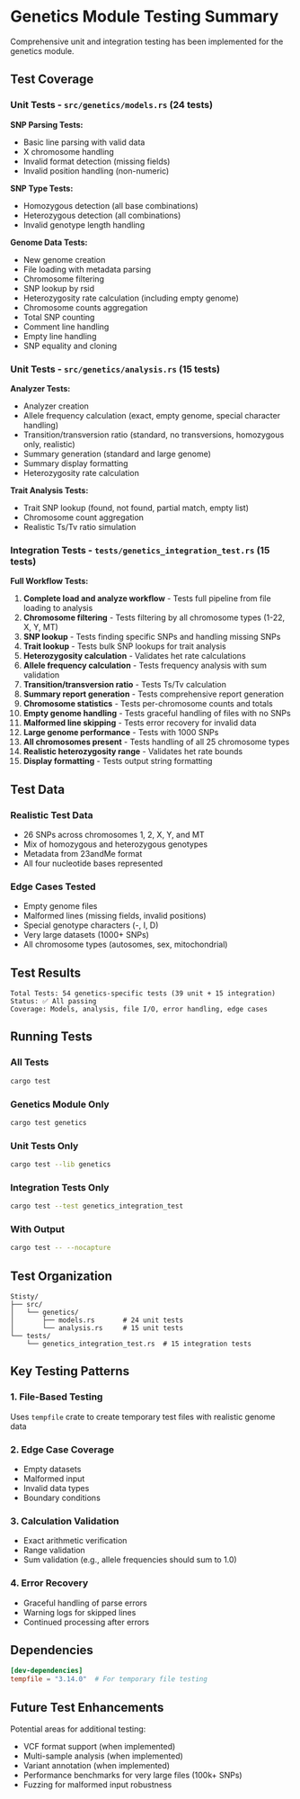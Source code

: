 # Genetics Module Testing Summary

Comprehensive unit and integration testing has been implemented for the genetics module.

## Test Coverage

### Unit Tests - `src/genetics/models.rs` (24 tests)

**SNP Parsing Tests:**
- Basic line parsing with valid data
- X chromosome handling
- Invalid format detection (missing fields)
- Invalid position handling (non-numeric)

**SNP Type Tests:**
- Homozygous detection (all base combinations)
- Heterozygous detection (all combinations)
- Invalid genotype length handling

**Genome Data Tests:**
- New genome creation
- File loading with metadata parsing
- Chromosome filtering
- SNP lookup by rsid
- Heterozygosity rate calculation (including empty genome)
- Chromosome counts aggregation
- Total SNP counting
- Comment line handling
- Empty line handling
- SNP equality and cloning

### Unit Tests - `src/genetics/analysis.rs` (15 tests)

**Analyzer Tests:**
- Analyzer creation
- Allele frequency calculation (exact, empty genome, special character handling)
- Transition/transversion ratio (standard, no transversions, homozygous only, realistic)
- Summary generation (standard and large genome)
- Summary display formatting
- Heterozygosity rate calculation

**Trait Analysis Tests:**
- Trait SNP lookup (found, not found, partial match, empty list)
- Chromosome count aggregation
- Realistic Ts/Tv ratio simulation

### Integration Tests - `tests/genetics_integration_test.rs` (15 tests)

**Full Workflow Tests:**
1. **Complete load and analyze workflow** - Tests full pipeline from file loading to analysis
2. **Chromosome filtering** - Tests filtering by all chromosome types (1-22, X, Y, MT)
3. **SNP lookup** - Tests finding specific SNPs and handling missing SNPs
4. **Trait lookup** - Tests bulk SNP lookups for trait analysis
5. **Heterozygosity calculation** - Validates het rate calculations
6. **Allele frequency calculation** - Tests frequency analysis with sum validation
7. **Transition/transversion ratio** - Tests Ts/Tv calculation
8. **Summary report generation** - Tests comprehensive report generation
9. **Chromosome statistics** - Tests per-chromosome counts and totals
10. **Empty genome handling** - Tests graceful handling of files with no SNPs
11. **Malformed line skipping** - Tests error recovery for invalid data
12. **Large genome performance** - Tests with 1000 SNPs
13. **All chromosomes present** - Tests handling of all 25 chromosome types
14. **Realistic heterozygosity range** - Validates het rate bounds
15. **Display formatting** - Tests output string formatting

## Test Data

### Realistic Test Data
- 26 SNPs across chromosomes 1, 2, X, Y, and MT
- Mix of homozygous and heterozygous genotypes
- Metadata from 23andMe format
- All four nucleotide bases represented

### Edge Cases Tested
- Empty genome files
- Malformed lines (missing fields, invalid positions)
- Special genotype characters (-, I, D)
- Very large datasets (1000+ SNPs)
- All chromosome types (autosomes, sex, mitochondrial)

## Test Results

```
Total Tests: 54 genetics-specific tests (39 unit + 15 integration)
Status: ✅ All passing
Coverage: Models, analysis, file I/O, error handling, edge cases
```

## Running Tests

### All Tests
```bash
cargo test
```

### Genetics Module Only
```bash
cargo test genetics
```

### Unit Tests Only
```bash
cargo test --lib genetics
```

### Integration Tests Only
```bash
cargo test --test genetics_integration_test
```

### With Output
```bash
cargo test -- --nocapture
```

## Test Organization

```
Stisty/
├── src/
│   └── genetics/
│       ├── models.rs       # 24 unit tests
│       └── analysis.rs     # 15 unit tests
└── tests/
    └── genetics_integration_test.rs  # 15 integration tests
```

## Key Testing Patterns

### 1. File-Based Testing
Uses `tempfile` crate to create temporary test files with realistic genome data

### 2. Edge Case Coverage
- Empty datasets
- Malformed input
- Invalid data types
- Boundary conditions

### 3. Calculation Validation
- Exact arithmetic verification
- Range validation
- Sum validation (e.g., allele frequencies should sum to 1.0)

### 4. Error Recovery
- Graceful handling of parse errors
- Warning logs for skipped lines
- Continued processing after errors

## Dependencies

```toml
[dev-dependencies]
tempfile = "3.14.0"  # For temporary file testing
```

## Future Test Enhancements

Potential areas for additional testing:
- VCF format support (when implemented)
- Multi-sample analysis (when implemented)
- Variant annotation (when implemented)
- Performance benchmarks for very large files (100k+ SNPs)
- Fuzzing for malformed input robustness